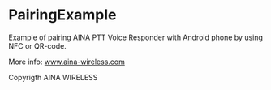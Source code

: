 # PairingExample

Example of pairing AINA PTT Voice Responder with Android phone by using NFC or QR-code.

More info: www.aina-wireless.com



Copyrigth AINA WIRELESS

